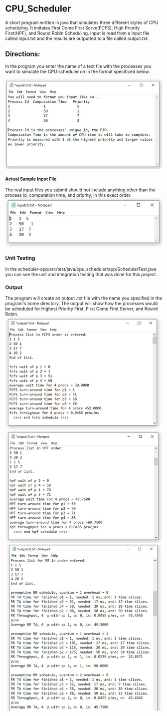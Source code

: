 # CPU_Scheduler
A short program written in java that simulates three different styles of CPU scheduling. It imitates First Come First Serve(FCFS), High Priority First(HPF), and Round Robin Scheduling. Input is read from a input file called input.txt and the results are outputted to a file called output.txt. 

## Directions:
In the program you enter the name of a text file with the processes you want to simulate the CPU scheduler on in the format specificed below.

![](images/CPU%20scheduler%20images/input_desc.JPG)

#### Actual Sample Input File
The real input files you submit should not include anything other than the process id, computation time, and priority, in this exact order.
![](images/CPU%20scheduler%20images/sample_input.JPG)

### Unit Testing 
In the scheduler-app/src/test/java/cpu_scheduler/app/SchedulerTest.java you can see the unit and integration testing that was done for this project.

### Output
The program will create an output .txt file with the  name you specified in the program's home directory. The output will show how the processes would be scheduled for Highest Priority First, First Come First Server, and Round Robin.
![](images/CPU%20scheduler%20images/output1.JPG)
![](images/CPU%20scheduler%20images/output2.JPG)
![](images/CPU%20scheduler%20images/output3.JPG)
